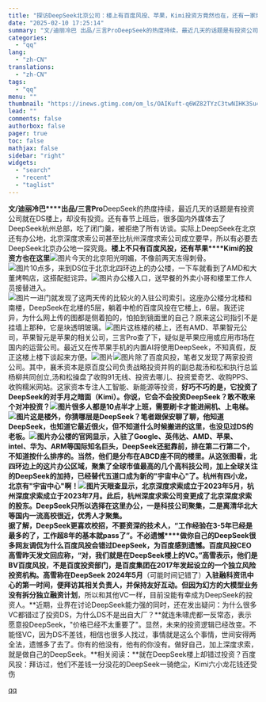 ```yaml
---
title: "探访DeepSeek北京公司：楼上有百度风投、苹果，Kimi投资方竟然也在，还有一家烤鸭店"
date: "2025-02-10 17:25:14"
summary: "文/迪丽冷巴 出品/三言ProDeepSeek的热度持续，最近几天的话题是有投资公司就在DS楼上，却..."
categories:
  - "qq"
lang:
  - "zh-CN"
translations:
  - "zh-CN"
tags:
  - "qq"
menu: ""
thumbnail: "https://inews.gtimg.com/om_ls/OAIKuft-q6WZ82TYzC3twNIHK3Su4Nthk2j8i0lHqs1EMAA_640360/0"
lead: ""
comments: false
authorbox: false
pager: true
toc: false
mathjax: false
sidebar: "right"
widgets:
  - "search"
  - "recent"
  - "taglist"
---
```


**文/迪丽冷巴****出品/三言Pro**DeepSeek的热度持续，最近几天的话题是有投资公司就在DS楼上，却没有投资。还有春节上班后，很多国内外媒体去了DeepSeek杭州总部，吃了闭门羹，被拒绝了所有访谈。实际上DeepSeek在北京还有办公地，北京深度求索公司甚至比杭州深度求索公司成立要早，所以有必要去DeepSeek北京办公地一探究竟。**楼上不只有百度风投，还有苹果****Kimi的投资方也在这里**![图片](https://inews.gtimg.com/om_bt/OJWUXe54ur4rAuvwhzh0PamHfMqB-io8Detawcd_Hdb_EAA/641)今天的北京阳光明媚，不像前两天冻得刺骨。  
![图片](https://inews.gtimg.com/om_bt/Oy-pVsXcHDx_w6hSNmps0Qi0JSZDOEOzo7p-adrSA0AxQAA/641)10点多，来到DS位于北京北四环边上的办公楼，一下车就看到了AMD和大董烤鸭店，这搭配挺诧异。![图片](https://inews.gtimg.com/om_bt/O0Jr8sVZHPInUgd7hHLbVp2ODUl6TpVfhVqBD9-TgW_I4AA/641)办公楼入口，送早餐的外卖小哥和楼里工作人员接替进入。  
![图片](https://inews.gtimg.com/om_bt/OqEenvS4Vbql99F8mWkWiMu9C_3Sbm5VZCwRGOGHoQMkcAA/641)一进门就发现了这两天传的比较火的入驻公司索引。这座办公楼分北楼和南楼，DeepSeek在北楼的5层，躺着中枪的百度风投在它楼上，6层。我还诧异，为什么网上传的图都是侧着拍的，怕拍到镜面里的自己？原来这公司指引不是挂墙上那种，它是块透明玻璃。![图片](https://inews.gtimg.com/om_bt/OxModsuqdIfu648uojP8rhBbHSeCRKH6T3eEC0WEiVgTAAA/641)这栋楼的楼上，还有AMD、苹果智元公司，苹果智元是苹果的相关公司，三言Pro查了下，疑似是苹果应用或应用市场在国内的运营公司。最近又在传苹果手机的内置AI将使用DeepSeek，不知真假，反正这楼上楼下谈起来方便。![图片](https://inews.gtimg.com/om_bt/OOZIbvXq3JjIZacDKmV6EAm9mUK3zWHZqOBHCtxCM2NEwAA/641)![图片](https://inews.gtimg.com/om_bt/OqhSyHUhMDcIOAoYlArkQu4pO3Kb5CezVMbQqwIS8TvXMAA/641)除了百度风投，笔者又发现了两家投资公司。其中，襄禾资本是原百度公司负责战略投资并购的副总裁汤和松和执行总监杨柳共同创立,汤和松操盘了收购91无线、投资去哪儿、投资爱奇艺、收购PPS、收购糯米网站。这家资本专注人工智能、新能源等投资，**好巧不巧的是，它投资了DeepSeek的对手月之暗面（Kimi）。**你说，它会不会投资DeepSeek？敢不敢来个对冲投资？![图片](https://inews.gtimg.com/om_bt/Oqpg0tD9Jz3xNAX6hkseHBiIf_r1H16FhAQhefT3xgYG8AA/641)很多人都是10点半才上班，需要刷卡才能进闸机、上电梯。![图片](https://inews.gtimg.com/om_bt/OE2_7V1n_x0N0ZXOBC3SIyViegC0J9ajyO99zOUFhHra0AA/641)这是楼外，你猜哪层是DeepSeek？**笔者跟保安聊了聊，他知道DeepSeek，也知道它最近很火，但不知道什么时候搬进的这里，也没见过DS的老板。**![图片](https://inews.gtimg.com/om_bt/O1qRKTMRxaYL_v_2z1M5Gp2Ph29Mz1efGDsMT_CVDl-ccAA/641)办公楼的官网显示，入驻了Google、英伟达、AMD、苹果、intel、华为、ARM等国际知名巨头，DeepSeek还挺靠前，排在第二行第二个，不知道按什么排序的。当然，他们是分布在ABCD座不同的楼里。从这张图看，北四环边上的这片办公区域，聚集了全球市值最高的几个高科技公司，加上全球关注的DeepSeek的加持，已经替代五道口成为新的"宇宙中心"了。**杭州有四小龙，北京有"宇宙中心"啊！**![图片](https://inews.gtimg.com/om_bt/O_6-bCbktqJh47VEN66gQpMttoH-XFiVtShYYmDAP0slwAA/641)天眼查显示，北京深度求索成立于2023年5月，杭州深度求索成立于2023年7月。此后，杭州深度求索公司变更成了北京深度求索的股东。DeepSeek只所以选择在这里办公，一是科技公司聚集，二是离清华北大等国内一流高校很近，优秀人才聚集。  
据了解，DeepSeek更喜欢校招，不要资深的技术人，“工作经验在3-5年已经是最多的了，工作超8年的基本就pass了”。**不必遗憾****做你自己的DeepSeek**很多网友调侃为什么百度风投会错过DeepSeek，为百度感到遗憾。百度风投CEO高雪昨天发文回应称，“对，我们就是在DeepSeek楼上的VC。”高雪表示，他们是BV百度风投，不是百度投资部门，是百度集团在2017年发起设立的一个独立风险投资机构。高雪**称在DeepSeek 2024年5月**（可能时间记错了）**入驻融科资讯中心的第一时间，便拜访其相关负责人，并保持友好互动。但因为幻方的大模型业务没有拆分独立融资计划**，所以和其他VC一样，目前没能有幸成为DeepSeek的投资人。**近期，业界在讨论DeepSeek能力强的同时，还在发出疑问：为什么很多VC都错过了投资DS，为什么DS不是出自大厂？**就连朱啸虎都一反常态，表示愿意投DeepSeek，"价格已经不太重要了"。显然，未来的投资逻辑已经改变。不能怪VC，因为DS不差钱，相信也很多人找过，事情就是这么个事情，世间安得两全法，遗憾多了去了。你有的他没有，他有的你没有。做好自己，加上深度求索，就是做自己的DeepSeek。**相关阅读：**就在DeepSeek楼上却错过投资？百度风投：拜访过，他们不差钱一分没花的DeepSeek一骑绝尘，Kimi六小龙花钱还受伤

[qq](https://new.qq.com/rain/a/20250210A06A6Y00)
